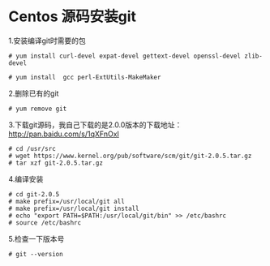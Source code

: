 # Centos 源码安装git

1.安装编译git时需要的包
```
# yum install curl-devel expat-devel gettext-devel openssl-devel zlib-devel

# yum install  gcc perl-ExtUtils-MakeMaker
```
2.删除已有的git
```
# yum remove git
```
3.下载git源码，我自己下载的是2.0.0版本的下载地址：http://pan.baidu.com/s/1qXFnOxI
```
# cd /usr/src
# wget https://www.kernel.org/pub/software/scm/git/git-2.0.5.tar.gz
# tar xzf git-2.0.5.tar.gz
```
4.编译安装
```
# cd git-2.0.5
# make prefix=/usr/local/git all
# make prefix=/usr/local/git install
# echo "export PATH=$PATH:/usr/local/git/bin" >> /etc/bashrc
# source /etc/bashrc
```
5.检查一下版本号
```
# git --version
```
